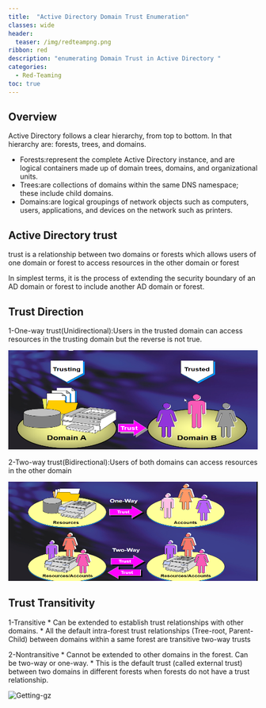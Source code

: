 ```yaml
---
title:  "Active Directory Domain Trust Enumeration"
classes: wide
header:
  teaser: /img/redteampng.png
ribbon: red
description: "enumerating Domain Trust in Active Directory "
categories:
  - Red-Teaming
toc: true
---
```


## Overview
Active Directory follows a clear hierarchy, from top to bottom. In that hierarchy are: forests, trees, and domains.
 * Forests:represent the complete Active Directory instance, and are logical containers made up of domain trees, domains, and organizational units.
 * Trees:are collections of domains within the same DNS namespace; these include child domains.
 * Domains:are logical groupings of network objects such as computers, users, applications, and devices on the network such as printers.
  

## Active Directory trust
trust is a relationship between two domains or forests which allows users of one domain or forest to access resources in the other domain or forest

In simplest terms, it is the process of extending the security boundary of an AD domain or forest to include another AD domain or forest.

## Trust Direction 
  1-One-way trust(Unidirectional):Users in the trusted domain can access resources in the trusting domain but the reverse is not true. 
  
  <img src="/img/ad3/1.PNG" alt="Getting-gz" width="800" height="200"> 


  2-Two-way trust(Bidirectional):Users of both domains can access resources in the other domain
  
  <img src="/img/ad3/2.PNG" alt="Getting-gz" width="800" height="200"> 
  

## Trust Transitivity 
   1-Transitive 
       * Can be extended to establish trust relationships with other domains.
       * All the default intra-forest trust relationships (Tree-root, Parent-Child) between domains within a same forest are transitive two-way trusts
            
   2-Nontransitive 
       * Cannot be extended to other domains in the forest. Can be two-way or one-way.
       * This is the default trust (called external trust) between two domains in different forests when forests do not have a trust relationship. 


<img src="/img/adpart2/.PNG" alt="Getting-gz" width="800" height="200"> 
